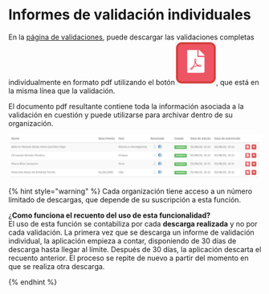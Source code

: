 # Informes de validación individuales

En la  [página de validaciones](./), puede descargar las validaciones completas individualmente en formato pdf utilizando el botón![](../../.gitbook/assets/image%20%2819%29.png), que está en la misma línea que la validación.

El documento pdf resultante contiene toda la información asociada a la validación en cuestión y puede utilizarse para archivar dentro de su organización.

![](../../.gitbook/assets/image%20%2818%29.png)

{% hint style="warning" %}
Cada organización tiene acceso a un número limitado de descargas, que depende de su suscripción a esta función.

¿**Como funciona el recuento del uso de esta funcionalidad?**  
El uso de esta función se contabiliza por cada **descarga realizada** y no por cada validación. La primera vez que se descarga un informe de validación individual, la aplicación empieza a contar, disponiendo de 30 días de descarga hasta llegar al límite. Después de 30 días, la aplicación descarta el recuento anterior. El proceso se repite de nuevo a partir del momento en que se realiza otra descarga.

 
{% endhint %}

## 

